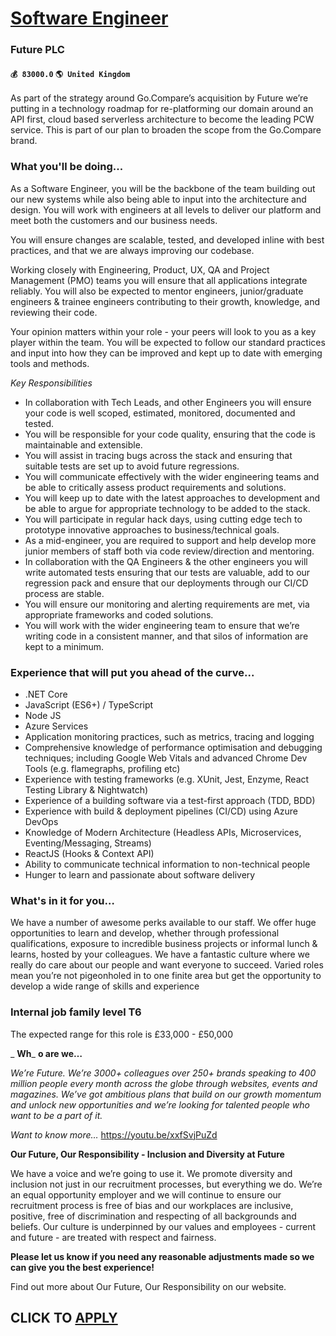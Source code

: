 # [Software Engineer](https://www.remotewlb.com/apply/software-engineer-87856)  
### Future PLC  
#### `💰 83000.0` `🌎 United Kingdom`  

As part of the strategy around Go.Compare’s acquisition by Future we’re putting in a technology roadmap for re-platforming our domain around an API first, cloud based serverless architecture to become the leading PCW service. This is part of our plan to broaden the scope from the Go.Compare brand.

### What you'll be doing...

As a Software Engineer, you will be the backbone of the team building out our new systems while also being able to input into the architecture and design. You will work with engineers at all levels to deliver our platform and meet both the customers and our business needs.

You will ensure changes are scalable, tested, and developed inline with best practices, and that we are always improving our codebase.

Working closely with Engineering, Product, UX, QA and Project Management (PMO) teams you will ensure that all applications integrate reliably. You will also be expected to mentor engineers, junior/graduate engineers & trainee engineers contributing to their growth, knowledge, and reviewing their code.

Your opinion matters within your role - your peers will look to you as a key player within the team. You will be expected to follow our standard practices and input into how they can be improved and kept up to date with emerging tools and methods.

 _Key Responsibilities_

  * In collaboration with Tech Leads, and other Engineers you will ensure your code is well scoped, estimated, monitored, documented and tested.
  * You will be responsible for your code quality, ensuring that the code is maintainable and extensible.
  * You will assist in tracing bugs across the stack and ensuring that suitable tests are set up to avoid future regressions.
  * You will communicate effectively with the wider engineering teams and be able to critically assess product requirements and solutions.
  * You will keep up to date with the latest approaches to development and be able to argue for appropriate technology to be added to the stack.
  * You will participate in regular hack days, using cutting edge tech to prototype innovative approaches to business/technical goals.
  * As a mid-engineer, you are required to support and help develop more junior members of staff both via code review/direction and mentoring.
  * In collaboration with the QA Engineers & the other engineers you will write automated tests ensuring that our tests are valuable, add to our regression pack and ensure that our deployments through our CI/CD process are stable.
  * You will ensure our monitoring and alerting requirements are met, via appropriate frameworks and coded solutions.
  * You will work with the wider engineering team to ensure that we’re writing code in a consistent manner, and that silos of information are kept to a minimum.

### Experience that will put you ahead of the curve...

  * .NET Core
  * JavaScript (ES6+) / TypeScript
  * Node JS
  * Azure Services
  * Application monitoring practices, such as metrics, tracing and logging
  * Comprehensive knowledge of performance optimisation and debugging techniques; including Google Web Vitals and advanced Chrome Dev Tools (e.g. flamegraphs, profiling etc) 
  * Experience with testing frameworks (e.g. XUnit, Jest, Enzyme, React Testing Library & Nightwatch)
  * Experience of a building software via a test-first approach (TDD, BDD)
  * Experience with build & deployment pipelines (CI/CD) using Azure DevOps
  * Knowledge of Modern Architecture (Headless APIs, Microservices, Eventing/Messaging, Streams)
  * ReactJS (Hooks & Context API)
  * Ability to communicate technical information to non-technical people
  * Hunger to learn and passionate about software delivery

### What's in it for you…

We have a number of awesome perks available to our staff. We offer huge opportunities to learn and develop, whether through professional qualifications, exposure to incredible business projects or informal lunch & learns, hosted by your colleagues. We have a fantastic culture where we really do care about our people and want everyone to succeed. Varied roles mean you’re not pigeonholed in to one finite area but get the opportunity to develop a wide range of skills and experience

### Internal job family level T6

The expected range for this role is £33,000 - £50,000

 _ **Wh**_ **o are we…**

 _We’re Future. We’re 3000+ colleagues over 250+ brands speaking to 400 million people every month across the globe through websites, events and magazines. We’ve got ambitious plans that build on our growth momentum and unlock new opportunities and we’re looking for talented people who want to be a part of it._

 _Want to know more…_ https://youtu.be/xxfSvjPuZd

 **Our Future, Our Responsibility - Inclusion and Diversity at Future**

We have a voice and we’re going to use it. We promote diversity and inclusion not just in our recruitment processes, but everything we do. We’re an equal opportunity employer and we will continue to ensure our recruitment process is free of bias and our workplaces are inclusive, positive, free of discrimination and respecting of all backgrounds and beliefs. Our culture is underpinned by our values and employees - current and future - are treated with respect and fairness.

 **Please let us know if you need any reasonable adjustments made so we can give you the best experience!**

Find out more about Our Future, Our Responsibility on our website.

  
## CLICK TO [APPLY](https://www.remotewlb.com/apply/software-engineer-87856)

